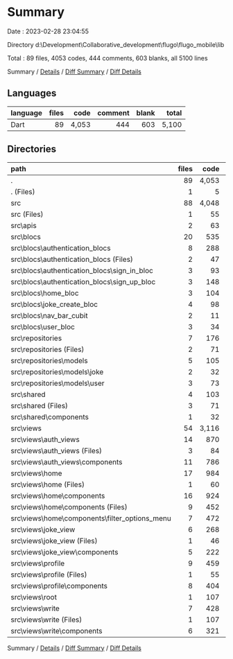 # Summary

Date : 2023-02-28 23:04:55

Directory d:\\Development\\Collaborative_development\\flugo\\flugo_mobile\\lib

Total : 89 files,  4053 codes, 444 comments, 603 blanks, all 5100 lines

Summary / [Details](details.md) / [Diff Summary](diff.md) / [Diff Details](diff-details.md)

## Languages
| language | files | code | comment | blank | total |
| :--- | ---: | ---: | ---: | ---: | ---: |
| Dart | 89 | 4,053 | 444 | 603 | 5,100 |

## Directories
| path | files | code | comment | blank | total |
| :--- | ---: | ---: | ---: | ---: | ---: |
| . | 89 | 4,053 | 444 | 603 | 5,100 |
| . (Files) | 1 | 5 | 0 | 2 | 7 |
| src | 88 | 4,048 | 444 | 601 | 5,093 |
| src (Files) | 1 | 55 | 2 | 3 | 60 |
| src\\apis | 2 | 63 | 7 | 21 | 91 |
| src\\blocs | 20 | 535 | 156 | 166 | 857 |
| src\\blocs\\authentication_blocs | 8 | 288 | 77 | 78 | 443 |
| src\\blocs\\authentication_blocs (Files) | 2 | 47 | 16 | 15 | 78 |
| src\\blocs\\authentication_blocs\\sign_in_bloc | 3 | 93 | 26 | 26 | 145 |
| src\\blocs\\authentication_blocs\\sign_up_bloc | 3 | 148 | 35 | 37 | 220 |
| src\\blocs\\home_bloc | 3 | 104 | 29 | 34 | 167 |
| src\\blocs\\joke_create_bloc | 4 | 98 | 31 | 32 | 161 |
| src\\blocs\\nav_bar_cubit | 2 | 11 | 6 | 7 | 24 |
| src\\blocs\\user_bloc | 3 | 34 | 13 | 15 | 62 |
| src\\repositories | 7 | 176 | 55 | 46 | 277 |
| src\\repositories (Files) | 2 | 71 | 10 | 14 | 95 |
| src\\repositories\\models | 5 | 105 | 45 | 32 | 182 |
| src\\repositories\\models\\joke | 2 | 32 | 18 | 10 | 60 |
| src\\repositories\\models\\user | 3 | 73 | 27 | 22 | 122 |
| src\\shared | 4 | 103 | 30 | 33 | 166 |
| src\\shared (Files) | 3 | 71 | 22 | 21 | 114 |
| src\\shared\\components | 1 | 32 | 8 | 12 | 52 |
| src\\views | 54 | 3,116 | 194 | 332 | 3,642 |
| src\\views\\auth_views | 14 | 870 | 79 | 91 | 1,040 |
| src\\views\\auth_views (Files) | 3 | 84 | 8 | 9 | 101 |
| src\\views\\auth_views\\components | 11 | 786 | 71 | 82 | 939 |
| src\\views\\home | 17 | 984 | 48 | 104 | 1,136 |
| src\\views\\home (Files) | 1 | 60 | 2 | 6 | 68 |
| src\\views\\home\\components | 16 | 924 | 46 | 98 | 1,068 |
| src\\views\\home\\components (Files) | 9 | 452 | 23 | 52 | 527 |
| src\\views\\home\\components\\filter_options_menu | 7 | 472 | 23 | 46 | 541 |
| src\\views\\joke_view | 6 | 268 | 17 | 31 | 316 |
| src\\views\\joke_view (Files) | 1 | 46 | 3 | 5 | 54 |
| src\\views\\joke_view\\components | 5 | 222 | 14 | 26 | 262 |
| src\\views\\profile | 9 | 459 | 28 | 48 | 535 |
| src\\views\\profile (Files) | 1 | 55 | 3 | 7 | 65 |
| src\\views\\profile\\components | 8 | 404 | 25 | 41 | 470 |
| src\\views\\root | 1 | 107 | 2 | 7 | 116 |
| src\\views\\write | 7 | 428 | 20 | 51 | 499 |
| src\\views\\write (Files) | 1 | 107 | 2 | 10 | 119 |
| src\\views\\write\\components | 6 | 321 | 18 | 41 | 380 |

Summary / [Details](details.md) / [Diff Summary](diff.md) / [Diff Details](diff-details.md)